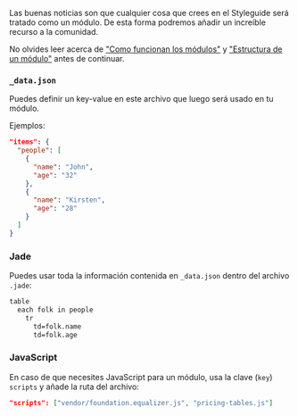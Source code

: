 Las buenas noticias son que cualquier cosa que crees en el Styleguide será tratado como un módulo. De esta forma podremos añadir un increíble recurso a la comunidad.

No olvides leer acerca de ["Como funcionan los módulos"](modules.html#how-they-work) y ["Estructura de un módulo"](modules.html#modules-structure) antes de continuar.

### `_data.json`
Puedes definir un key-value en este archivo que luego será usado en tu módulo.

Ejemplos:

```json
"items": {
  "people": [
    {
      "name": "John",
      "age": "32"
    },
    {
      "name": "Kirsten",
      "age": "28"
    }
  ]
}
```

### Jade
Puedes usar toda la información contenida en `_data.json` dentro del archivo `.jade`:

```html
table
  each folk in people
    tr
      td=folk.name
      td=folk.age
```

### JavaScript
En caso de que necesites JavaScript para un módulo, usa la clave (`key`) `scripts` y añade la ruta del archivo:

```json
"scripts": ["vendor/foundation.equalizer.js", "pricing-tables.js"]
```
